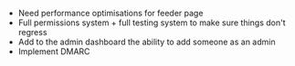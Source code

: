 - Need performance optimisations for feeder page
- Full permissions system + full testing system to make sure things don't regress
- Add to the admin dashboard the ability to add someone as an admin
- Implement DMARC
